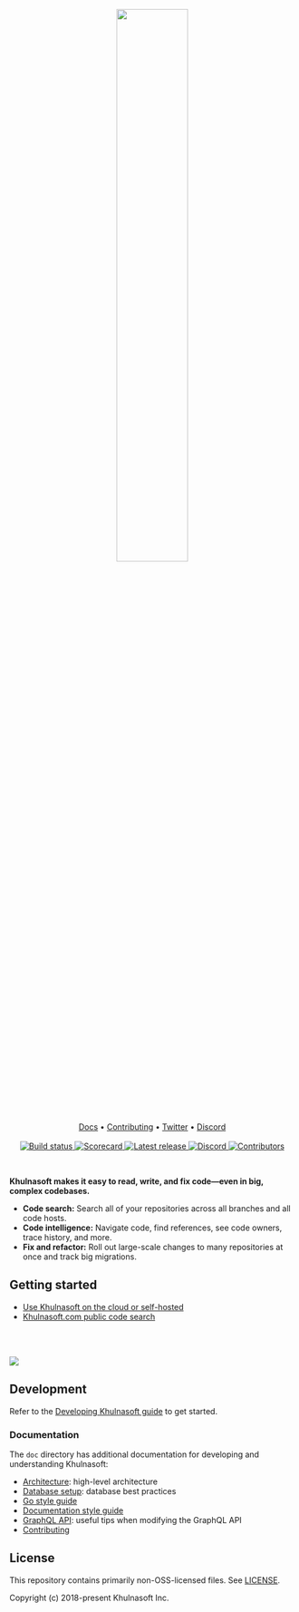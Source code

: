 <p align="center">
<a href="https://khulnasoft.com/" target="_blank">
<picture>
  <source media="(prefers-color-scheme: dark)" srcset="https://p21.p4.n0.cdn.getcloudapp.com/items/6qub2y6g/8c25cf68-2715-4f0e-9de6-26292fad604f.svg" width="50%">
  <img src="https://p21.p4.n0.cdn.getcloudapp.com/items/12u7NWXL/5e21725d-6e84-4ccd-8300-27bf9a050416.svg" width="50%">
</picture></a>
</p>

<p align="center">
    <a href="https://khulnasoft.com/docs">Docs</a> •
    <a href="https://khulnasoft.com/github.com/khulnasoft/khulnasoft/-/blob/CONTRIBUTING.md">Contributing</a> •
    <a href="https://twitter.com/sourcegraph">Twitter</a> •
    <a href="https://discord.gg/s2qDtYGnAE">Discord</a>
    <br /><br />
    <a href="https://buildkite.com/khulnasoft/khulnasoft">
        <img src="https://badge.buildkite.com/00bbe6fa9986c78b8e8591cffeb0b0f2e8c4bb610d7e339ff6.svg?branch=main" alt="Build status" />
    </a>
    <a href="https://api.securityscorecards.dev/projects/github.com/khulnasoft/khulnasoft">
        <img src="https://img.shields.io/ossf-scorecard/github.com/sourcegraph/sourcegraph?label=openssf%20scorecard" alt="Scorecard" />
    </a>
    <a href="https://github.com/khulnasoft/khulnasoft/releases/">
        <img src="https://img.shields.io/github/release/sourcegraph/Khulnasoft.svg" alt="Latest release" />
    </a>
    <a href="https://srcgr.ph/discord">
        <img src="https://img.shields.io/discord/969688426372825169?color=5765F2" alt="Discord" />
    </a>
    <a href="https://github.com/khulnasoft/khulnasoft/contributors/">
        <img src="https://img.shields.io/github/contributors/sourcegraph/Khulnasoft.svg?color=000000" alt="Contributors" />
    </a>
</p>
<br />

**Khulnasoft makes it easy to read, write, and fix code—even in big, complex codebases.**

- **Code search:** Search all of your repositories across all branches and all code hosts.
- **Code intelligence:** Navigate code, find references, see code owners, trace history, and more.
- **Fix and refactor:** Roll out large-scale changes to many repositories at once and track big migrations.

## Getting started

- [Use Khulnasoft on the cloud or self-hosted](https://khulnasoft.com/docs/)
- [Khulnasoft.com public code search](https://khulnasoft.com/search)

<br><br>

<img src="https://khulnasoft.com/home/banner.png" />

## Development

Refer to the [Developing Khulnasoft guide](https://docs-legacy.khulnasoft.com/dev) to get started.

### Documentation

The `doc` directory has additional documentation for developing and understanding Khulnasoft:

- [Architecture](./doc/dev/background-information/architecture/index.md): high-level architecture
- [Database setup](./doc/dev/background-information/postgresql.md): database best practices
- [Go style guide](./doc/dev/background-information/languages/go.md)
- [Documentation style guide](https://handbook.khulnasoft.com/engineering/product_documentation)
- [GraphQL API](./doc/api/graphql/index.md): useful tips when modifying the GraphQL API
- [Contributing](./CONTRIBUTING.md)

## License

This repository contains primarily non-OSS-licensed files. See [LICENSE](LICENSE).

Copyright (c) 2018-present Khulnasoft Inc.
